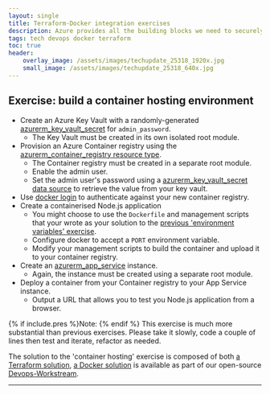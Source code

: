 ```yaml
---
layout: single
title: Terraform-Docker integration exercises
description: Azure provides all the building blocks we need to securely run containers in the Cloud, we just need Terraform to glue it together
tags: tech devops docker terraform
toc: true
header:
    overlay_image: /assets/images/techupdate_25318_1920x.jpg
    small_image: /assets/images/techupdate_25318_640x.jpg
---
```


## Exercise: build a container hosting environment
* Create an Azure Key Vault with a randomly-generated [azurerm_key_vault_secret](https://registry.terraform.io/providers/hashicorp/azurerm/latest/docs/resources/key_vault_secret) for `admin_password`.
    * The Key Vault must be created in its own isolated root module.
* Provision an Azure Container registry using the [azurerm_container_registry resource type](https://registry.terraform.io/providers/hashicorp/azurerm/latest/docs/resources/container_registry).
    * The Container registry must be created in a separate root module.
    * Enable the admin user.
    * Set the admin user's password using a [azurerm_key_vault_secret data source](https://registry.terraform.io/providers/hashicorp/azurerm/latest/docs/data-sources/key_vault_secret) to retrieve the value from your key vault.
* Use [docker login](https://docs.docker.com/engine/reference/commandline/login/) to authenticate against your new container registry.
* Create a containerised Node.js application
    * You might choose to use the `Dockerfile` and management scripts that your wrote as your solution to the [previous 'environment variables' exercise](https://github.com/lightenna/devops-workstream/tree/master/docker/tutorial/03-dockerfile-environment-variables).
    * Configure docker to accept a `PORT` environment variable.
    * Modify your management scripts to build the container and upload it to your container registry.
* Create an [azurerm_app_service](https://registry.terraform.io/providers/hashicorp/azurerm/latest/docs/resources/app_service) instance.
    * Again, the instance must be created using a separate root module.
* Deploy a container from your Container registry to your App Service instance.
    * Output a URL that allows you to test you Node.js application from a browser.

{% if include.pres %}Note: {% endif %}
This exercise is much more substantial than previous exercises.  Please take it slowly, code a couple of lines then test and iterate, refactor as needed.

The solution to the 'container hosting' exercise is composed of both [a Terraform solution](https://github.com/lightenna/devops-workstream/tree/master/terraform/tutorial/12-container-hosting), [a Docker solution](https://github.com/lightenna/devops-workstream/tree/master/docker/tutorial/02-dockerfile-augment) is available as part of our open-source [Devops-Workstream](https://github.com/lightenna/devops-workstream/).

---
